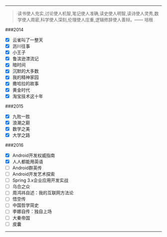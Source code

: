
---

>读书使人充实,讨论使人机智,笔记使人准确,读史使人明智,读诗使人灵秀,数学使人周密,科学使人深刻,伦理使人庄重,逻辑修辞使人善辩。—— 培根


###2014
- [x] 云雀叫了一整天
- [x] 沥川往事
- [x] 小王子
- [x] 鲁滨逊漂流记
- [x] 暗时间
- [x] 沉默的大多数
- [x] 我的精神家园
- [x] 撒哈拉的故事
- [x] 黄金时代
- [x] 淘宝技术这十年

###2015
- [x] 九败一胜
- [x] 浪潮之巅
- [x] 数学之美
- [x] 大学之路

###2016
- [x] Android开发权威指南
- [x] 人人都能用英语
- [ ] Android群英传
- [ ] Android开发艺术探索
- [ ] Spring 3.x企业应用开发实战
- [ ] 乌合之众
- [ ] 周鸿祎自述：我的互联网方法论
- [ ] 悟空传
- [ ] 中国哲学简史
- [ ] 李娜自传：独自上场
- [ ] 大秦帝国
- [ ] 皮囊

---
